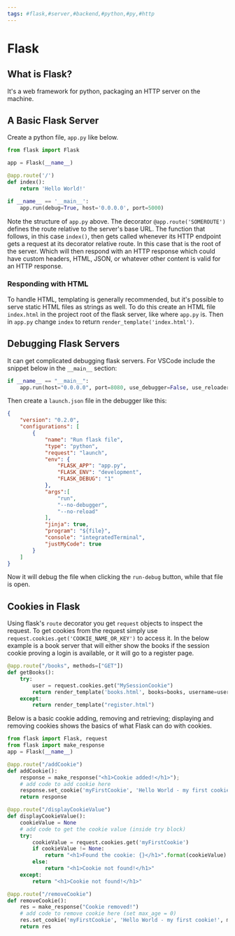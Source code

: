 ```yaml
---
tags: #flask,#server,#backend,#python,#py,#http
---
```

# Flask

## What is Flask?

It's a web framework for python, packaging an HTTP server on the machine.

## A Basic Flask Server

Create a python file, `app.py` like below.

```python
from flask import Flask

app = Flask(__name__)

@app.route('/')
def index():
    return 'Hello World!'

if __name__ == '__main__':
    app.run(debug=True, host='0.0.0.0', port=5000)
```

Note the structure of `app.py` above.
The decorator `@app.route('SOMEROUTE')`
defines the route relative to the server's base URL.
The function that follows,
in this case `index()`,
then gets called whenever its HTTP endpoint gets a request at its decorator relative route.
In this case that is the root of the server.
Which will then respond with an HTTP response which could have custom headers,
HTML, JSON, or whatever other content is valid for an HTTP response.

### Responding with HTML

To handle HTML,
templating is generally recommended,
but it's possible to serve static HTML files as strings as well.
To do this create an HTML file `index.html` in the project root of the flask server,
like where `app.py` is.
Then in `app.py` change `index` to return `render_template('index.html')`.

## Debugging Flask Servers

It can get complicated debugging flask servers.
For VSCode include the snippet below in the `__main__` section:

```python
if __name__ == "__main__":
    app.run(host="0.0.0.0", port=8080, use_debugger=False, use_reloader=False, passthrough_errors=True)
```

Then create a `launch.json` file in the debugger like this:

```json
{
    "version": "0.2.0",
    "configurations": [
        {
            "name": "Run flask file",
            "type": "python",
            "request": "launch",
            "env": {
                "FLASK_APP": "app.py",
                "FLASK_ENV": "development",
                "FLASK_DEBUG": "1"
            },
            "args":[
                "run",
                "--no-debugger",
                "--no-reload"
            ],
            "jinja": true,
            "program": "${file}",
            "console": "integratedTerminal",
            "justMyCode": true
        }
    ]
}
```

Now it will debug the file when clicking the `run-debug` button,
while that file is open.

## Cookies in Flask

Using flask's `route` decorator you get `request` objects to inspect the request.
To get cookies from the request simply use
`request.cookies.get('COOKIE_NAME_OR_KEY')` to access it.
In the below example is
a book server that will either
show the books if the session cookie proving a login is available,
or it will go to a register page.

```python
@app.route("/books", methods=["GET"])
def getBooks():
    try:
        user = request.cookies.get("MySessionCookie")
        return render_template('books.html', books=books, username=user)
    except:
        return render_template("register.html")
```

Below is a basic cookie adding, removing and retrieving;
displaying and removing cookies shows the basics of what Flask can do with cookies.

```python
from flask import Flask, request
from flask import make_response
app = Flask(__name__)

@app.route("/addCookie")
def addCookie():
    response = make_response("<h1>Cookie added!</h1>");
    # add code to add cookie here
    response.set_cookie('myFirstCookie', 'Hello World - my first cookie!')
    return response

@app.route("/displayCookieValue")
def displayCookieValue():
    cookieValue = None
    # add code to get the cookie value (inside try block)
    try:
        cookieValue = request.cookies.get('myFirstCookie')
        if cookieValue != None:
            return "<h1>Found the cookie: {}</h1>".format(cookieValue)
        else:
            return "<h1>Cookie not found!</h1>"
    except:
        return "<h1>Cookie not found!</h1>"

@app.route("/removeCookie")
def removeCookie():
    res = make_response("Cookie removed!")
    # add code to remove cookie here (set max_age = 0)
    res.set_cookie('myFirstCookie', 'Hello World - my first cookie!', max_age=0)
    return res
```
